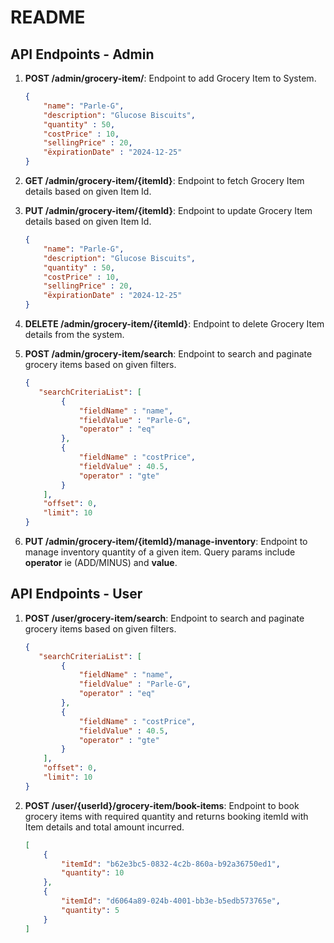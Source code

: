 # README

## API Endpoints - Admin

1. **POST /admin/grocery-item/**: Endpoint to add Grocery Item to System.
    ```json
    {
        "name": "Parle-G",
        "description": "Glucose Biscuits",
        "quantity" : 50,
        "costPrice" : 10,
        "sellingPrice" : 20,
        "ëxpirationDate" : "2024-12-25"
    }
    ```


2. **GET /admin/grocery-item/{itemId}**: Endpoint to fetch Grocery Item details based on given Item Id.
3. **PUT /admin/grocery-item/{itemId}**: Endpoint to update Grocery Item details based on given Item Id.
    ```json
    {
        "name": "Parle-G",
        "description": "Glucose Biscuits",
        "quantity" : 50,
        "costPrice" : 10,
        "sellingPrice" : 20,
        "ëxpirationDate" : "2024-12-25"
    }
    ```
4. **DELETE /admin/grocery-item/{itemId}**: Endpoint to delete Grocery Item details from the system.
5. **POST /admin/grocery-item/search**: Endpoint to search and paginate grocery items based on given filters.
    
     ```json
    {
        "searchCriteriaList": [
             {
                 "fieldName" : "name",
                 "fieldValue" : "Parle-G",
                 "operator" : "eq"
             },
             {
                 "fieldName" : "costPrice",
                 "fieldValue" : 40.5,
                 "operator" : "gte"
             }
         ],
         "offset": 0,
         "limit": 10
     }
    ```
6. **PUT /admin/grocery-item/{itemId}/manage-inventory**: Endpoint to manage inventory quantity of a given item. Query params include **operator** ie (ADD/MINUS) and **value**.

## API Endpoints - User
1. **POST /user/grocery-item/search**: Endpoint to search and paginate grocery items based on given filters.
    
     ```json
    {
        "searchCriteriaList": [
             {
                 "fieldName" : "name",
                 "fieldValue" : "Parle-G",
                 "operator" : "eq"
             },
             {
                 "fieldName" : "costPrice",
                 "fieldValue" : 40.5,
                 "operator" : "gte"
             }
         ],
         "offset": 0,
         "limit": 10
     }
    ```
2. **POST /user/{userId}/grocery-item/book-items**: Endpoint to book grocery items with required quantity and returns booking itemId with Item details and total amount incurred.

    ```json
    [
        {
            "itemId": "b62e3bc5-0832-4c2b-860a-b92a36750ed1",
            "quantity": 10
        },
        {
            "itemId": "d6064a89-024b-4001-bb3e-b5edb573765e",
            "quantity": 5
        }
    ]
    ```
 

